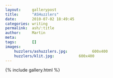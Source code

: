 ```yaml
---
layout:     gallerypost
title:      "ASHuzzlers"
date:       2010-07-02 18:49:45
categories: writing
permalink:  ash/:title
author:     Martin
meta:
tags:       []
images:
    huzzlers/ashuzzlers.jpg:           600x400
    huzzlers/klit.jpg:           600x400
---
```


{% include gallery.html %}
